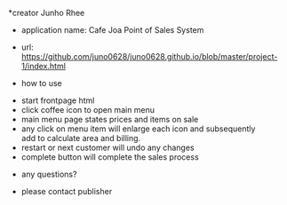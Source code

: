 *creator Junho Rhee
* application name: Cafe Joa Point of Sales System
* url: https://github.com/juno0628/juno0628.github.io/blob/master/project-1/index.html

* how to use
- start frontpage html 
- click coffee icon to open main menu
- main menu page states prices and items on sale
- any click on menu item will enlarge each icon and subsequently 	
	add to calculate area and billing.
- restart or next customer will undo any changes
- complete button will complete the sales process

* any questions?
- please contact publisher

